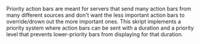 Priority action bars are meant for servers that send many action bars from many different sources and don't want the less important action bars to override/drown out the more important ones. This skript implements a priority system where action bars can be sent with a duration and a priority level that prevents lower-priority bars from displaying for that duration. 
